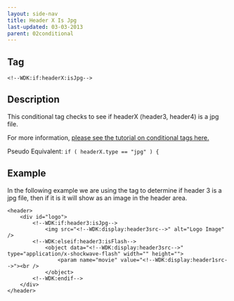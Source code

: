 ```yaml
---
layout: side-nav
title: Header X Is Jpg
last-updated: 03-03-2013
parent: 02conditional
---
```



## Tag

`<!--WDK:if:headerX:isJpg-->`

## Description

This conditional tag checks to see if headerX (header3, header4) is a jpg file.

For more information, [please see the tutorial on conditional tags here.](/pages/tutorials/12conditional-tags.html)

Pseudo Equivalent:
`if ( headerX.type == "jpg" ) {`

## Example
In the following example we are using the tag to determine if header 3 is a jpg file, then if it is it will show as an image in the header area.

~~~
<header>
	<div id="logo">
		<!--WDK:if:header3:isJpg-->
			<img src="<!--WDK:display:header3src-->" alt="Logo Image" />
		<!--WDK:elseif:header3:isFlash-->
			<object data="<!--WDK:display:header3src-->" type="application/x-shockwave-flash" width="" height="">
				<param name="movie" value="<!--WDK:display:header1src-->"><br />
			</object>
		<!--WDK:endif-->
	</div>
</header>
~~~